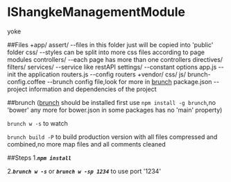 IShangkeManagementModule
========================

yoke

##Files
    +app/
      assert/               --files in this folder just will be copied into 'public' folder
      css/                  --styles can be split into more css files according to page modules
      controllers/          --each page has more than one controllers
      directives/
      filters/
      services/             --service like restAPI
      settings/             --constant options
     app.js                 --init the application
     routers.js             --config routers
    +vendor/
      css/
      js/
    brunch-config.coffee    --brunch config file,look for more in [brunch](http://brunch.io/)
    package.json            --project information and dependencies of the project

##brunch
([brunch](http://brunch.io/) should be installed first use `npm install -g brunch`,no 'bower' any more for bower.json in some packages has no 'main' property)

`brunch w -s` to watch

`brunch build -P` to build production version with all files compressed and combined,no more map files and all comments cleaned

##Steps
1.***`npm install`***

2.***`brunch w -s`*** or ***`brunch w -sp 1234`*** to use port '1234'